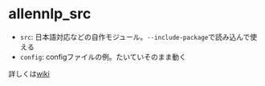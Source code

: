 # allennlp_src
- `src`: 日本語対応などの自作モジュール。`--include-package`で読み込んで使える
- `config`: configファイルの例。たいていそのまま動く

詳しくは[wiki]()
